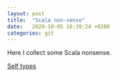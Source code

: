 ```yaml
---
layout: post
title:  "Scala non-sense"
date:   2020-10-05 16:39:24 +0200
categories: git
---
```


Here I collect some Scala nonsense. 

[Self types][self-types]

[self-types]: https://docs.scala-lang.org/tour/self-types.html

